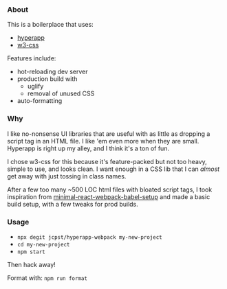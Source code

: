### About

This is a boilerplace that uses:

* [hyperapp](https://github.com/hyperapp/hyperapp)
* [w3-css](https://www.w3schools.com/w3css/default.asp)

Features include:

* hot-reloading dev server
* production build with
    * uglify
    * removal of unused CSS
* auto-formatting

### Why

I like no-nonsense UI libraries that are useful with as little as dropping a script tag in an HTML file. I like 'em even more when they are small. Hyperapp is right up my alley, and I think it's a ton of fun.

I chose w3-css for this because it's feature-packed but not too heavy, simple to use, and looks clean. I want enough in a CSS lib that I can _almost_ get away with just tossing in class names.

After a few too many ~500 LOC html files with bloated script tags, I took inspiration from [minimal-react-webpack-babel-setup](https://github.com/rwieruch/minimal-react-webpack-babel-setup) and made a basic build setup, with a few tweaks for prod builds.

### Usage

* `npx degit jcpst/hyperapp-webpack my-new-project`
* `cd my-new-project`
* `npm start`

Then hack away! 

Format with: `npm run format`